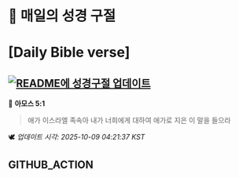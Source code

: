 # 🙏 매일의 성경 구절
# [Daily Bible verse]
## [![README에 성경구절 업데이트](https://github.com/DONGSUKA/first_test/actions/workflows/update-readme-bible.yml/badge.svg)](https://github.com/DONGSUKA/first_test/actions/workflows/update-readme-bible.yml)
<!-- START_BIBLE_VERSE -->
📖 **아모스 5:1**
> 애가 이스라엘 족속아 내가 너희에게 대하여 애가로 지은 이 말을 들으라

🕊️ _업데이트 시각: 2025-10-09 04:21:37 KST_
  <!-- END_BIBLE_VERSE -->
## GITHUB_ACTION

